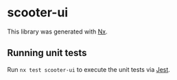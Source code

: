 # scooter-ui

This library was generated with [Nx](https://nx.dev).

## Running unit tests

Run `nx test scooter-ui` to execute the unit tests via
[Jest](https://jestjs.io).
